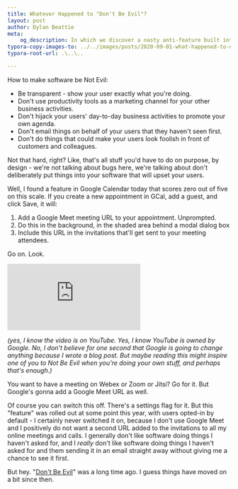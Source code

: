 ```yaml
---
title: Whatever Happened to "Don't Be Evil"?	
layout: post
author: Dylan Beattie
meta:
    og_description: In which we discover a nasty anti-feature built into Google Calendar
typora-copy-images-to: ../../images/posts/2020-09-01-what-happened-to-dont-be-evil/
typora-root-url: .\..\..

---
```

How to make software be Not Evil:

* Be transparent - show your user exactly what you're doing.
* Don't use productivity tools as a marketing channel for your other business activities.
* Don't hijack your users' day-to-day business activities to promote your own agenda.
* Don't email things on behalf of your users that they haven't seen first.
* Don't do things that could make your users look foolish in front of customers and colleagues.

Not that hard, right? Like, that's all stuff you'd have to do on purpose, by design - we're not talking about bugs here, we're talking about don't deliberately put things into your software that will upset your users. 

Well, I found a feature in Google Calendar today that scores zero out of five on this scale. If you create a new appointment in GCal, add a  guest, and click Save, it will:

1. Add a Google Meet meeting URL to your appointment. Unprompted.
2. Do this in the background, in the shaded area behind a modal dialog box
3. Include this URL in the invitations that'll get sent to your meeting attendees.

Go on. Look.

<iframe id="youtube" name="youtube" src="https://www.youtube.com/embed/0Wdho8Gpd9k" frameborder="0" allow="accelerometer; autoplay; encrypted-media; gyroscope; picture-in-picture" allowfullscreen></iframe>

*(yes, I know the video is on YouTube. Yes, I know YouTube is owned by Google. No, I don't believe for one second that Google is going to change anything because I wrote a blog post. But maybe reading this might inspire one of you to Not Be Evil when you're doing your own stuff, and perhaps that's enough.)*

You want to have a meeting on Webex or Zoom or Jitsi? Go for it. But Google's gonna add a Google Meet URL as well.

Of course you can switch this off. There's a settings flag for it. But this "feature" was rolled out at some point this year, with users opted-in by default - I certainly never switched it on, because I don't use Google Meet and I positively do not want a second URL added to the invitations to all my online meetings and calls. I generally don't like software doing things I haven't asked for, and I *really* don't like software doing things I haven't asked for and them sending it in an email straight away without giving me a chance to see it first.

But hey. "[Don't Be Evil](https://en.wikipedia.org/wiki/Don%27t_be_evil)" was a long time ago. I guess things have moved on a bit since then.



